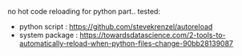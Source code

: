 no hot code reloading for python part..
tested:
- python script : https://github.com/stevekrenzel/autoreload
- system package : https://towardsdatascience.com/2-tools-to-automatically-reload-when-python-files-change-90bb28139087
